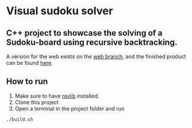 # Visual sudoku solver
## C++ project to showcase the solving of a Sudoku-board using recursive backtracking.
A version for the web exists on the [web branch](https://github.com/edvardwd/SudokuSolver/tree/web), and the finished product can be found [here](https://edvardwd.folk.ntnu.no/build_web/sudoku.html).
## How to run
1. Make sure to have [raylib](https://github.com/raysan5/raylib) installed.
2. Clone this project
3. Open a terminal in the project folder and run
```
./build.sh
```